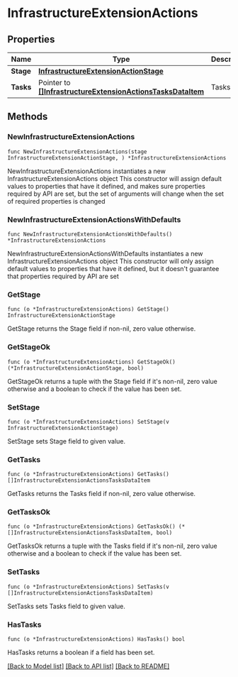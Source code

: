 # InfrastructureExtensionActions

## Properties

Name | Type | Description | Notes
------------ | ------------- | ------------- | -------------
**Stage** | [**InfrastructureExtensionActionStage**](InfrastructureExtensionActionStage.md) |  | 
**Tasks** | Pointer to [**[]InfrastructureExtensionActionsTasksDataItem**](InfrastructureExtensionActionsTasksDataItem.md) | Tasks. | [optional] 

## Methods

### NewInfrastructureExtensionActions

`func NewInfrastructureExtensionActions(stage InfrastructureExtensionActionStage, ) *InfrastructureExtensionActions`

NewInfrastructureExtensionActions instantiates a new InfrastructureExtensionActions object
This constructor will assign default values to properties that have it defined,
and makes sure properties required by API are set, but the set of arguments
will change when the set of required properties is changed

### NewInfrastructureExtensionActionsWithDefaults

`func NewInfrastructureExtensionActionsWithDefaults() *InfrastructureExtensionActions`

NewInfrastructureExtensionActionsWithDefaults instantiates a new InfrastructureExtensionActions object
This constructor will only assign default values to properties that have it defined,
but it doesn't guarantee that properties required by API are set

### GetStage

`func (o *InfrastructureExtensionActions) GetStage() InfrastructureExtensionActionStage`

GetStage returns the Stage field if non-nil, zero value otherwise.

### GetStageOk

`func (o *InfrastructureExtensionActions) GetStageOk() (*InfrastructureExtensionActionStage, bool)`

GetStageOk returns a tuple with the Stage field if it's non-nil, zero value otherwise
and a boolean to check if the value has been set.

### SetStage

`func (o *InfrastructureExtensionActions) SetStage(v InfrastructureExtensionActionStage)`

SetStage sets Stage field to given value.


### GetTasks

`func (o *InfrastructureExtensionActions) GetTasks() []InfrastructureExtensionActionsTasksDataItem`

GetTasks returns the Tasks field if non-nil, zero value otherwise.

### GetTasksOk

`func (o *InfrastructureExtensionActions) GetTasksOk() (*[]InfrastructureExtensionActionsTasksDataItem, bool)`

GetTasksOk returns a tuple with the Tasks field if it's non-nil, zero value otherwise
and a boolean to check if the value has been set.

### SetTasks

`func (o *InfrastructureExtensionActions) SetTasks(v []InfrastructureExtensionActionsTasksDataItem)`

SetTasks sets Tasks field to given value.

### HasTasks

`func (o *InfrastructureExtensionActions) HasTasks() bool`

HasTasks returns a boolean if a field has been set.


[[Back to Model list]](../README.md#documentation-for-models) [[Back to API list]](../README.md#documentation-for-api-endpoints) [[Back to README]](../README.md)


